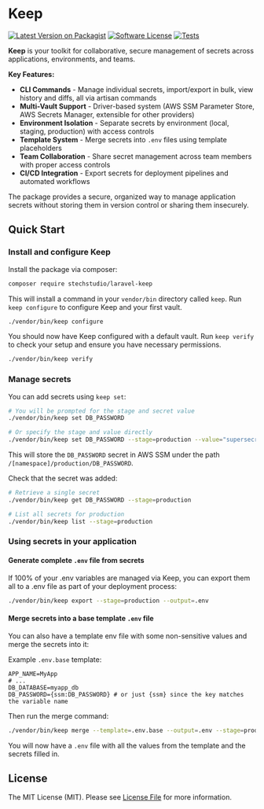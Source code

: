 # Keep

[![Latest Version on Packagist](https://img.shields.io/packagist/v/stechstudio/laravel-keep.svg?style=flat-square)](https://packagist.org/packages/stechstudio/laravel-keep)
[![Software License](https://img.shields.io/badge/license-MIT-brightgreen.svg?style=flat-square)](LICENSE.md)
[![Tests](https://img.shields.io/github/actions/workflow/status/stechstudio/laravel-keep/tests.yml?branch=main&style=flat-square)](https://github.com/stechstudio/laravel-keep/actions/workflows/tests.yml)


**Keep** is your toolkit for collaborative, secure management of secrets across applications, environments, and teams.

**Key Features:**
- **CLI Commands** - Manage individual secrets, import/export in bulk, view history and diffs, all via artisan commands
- **Multi-Vault Support** - Driver-based system (AWS SSM Parameter Store, AWS Secrets Manager, extensible for other providers)
- **Environment Isolation** - Separate secrets by environment (local, staging, production) with access controls
- **Template System** - Merge secrets into `.env` files using template placeholders
- **Team Collaboration** - Share secret management across team members with proper access controls
- **CI/CD Integration** - Export secrets for deployment pipelines and automated workflows

The package provides a secure, organized way to manage application secrets without storing them in version control or sharing them insecurely.

## Quick Start

### Install and configure Keep

Install the package via composer:

```bash
composer require stechstudio/laravel-keep
```

This will install a command in your `vendor/bin` directory called `keep`. Run `keep configure` to configure Keep and your first vault.

```bash
./vendor/bin/keep configure
```

You should now have Keep configured with a default vault. Run `keep verify` to check your setup and ensure you have necessary permissions.

```bash
./vendor/bin/keep verify
```

### Manage secrets

You can add secrets using `keep set`:

```bash
# You will be prompted for the stage and secret value
./vendor/bin/keep set DB_PASSWORD

# Or specify the stage and value directly
./vendor/bin/keep set DB_PASSWORD --stage=production --value="supersecretpassword"
```

This will store the `DB_PASSWORD` secret in AWS SSM under the path `/[namespace]/production/DB_PASSWORD`.

Check that the secret was added:

```bash
# Retrieve a single secret
./vendor/bin/keep get DB_PASSWORD --stage=production

# List all secrets for production
./vendor/bin/keep list --stage=production
```

### Using secrets in your application

#### Generate complete `.env` file from secrets

If 100% of your .env variables are managed via Keep, you can export them all to a .env file as part of your deployment process:

```bash
./vendor/bin/keep export --stage=production --output=.env
```

#### Merge secrets into a base template `.env` file

You can also have a template env file with some non-sensitive values and merge the secrets into it:

Example `.env.base` template:

```env
APP_NAME=MyApp
# ...
DB_DATABASE=myapp_db
DB_PASSWORD={ssm:DB_PASSWORD} # or just {ssm} since the key matches the variable name
```

Then run the merge command:

```bash
./vendor/bin/keep merge --template=.env.base --output=.env --stage=production
```

You will now have a `.env` file with all the values from the template and the secrets filled in.

## License

The MIT License (MIT). Please see [License File](LICENSE.md) for more information.
